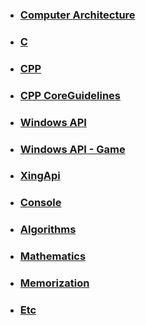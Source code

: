 
- ###  [Computer Architecture](https://bluestronica.github.io/Computer_Architecture/)  
- ###  [C](https://bluestronica.github.io/C/)   
- ###  [CPP](https://bluestronica.github.io/CPP/)
- ###  [CPP CoreGuidelines](https://bluestronica.github.io/CppCoreGuidelines/)
- ###  [Windows API](https://bluestronica.github.io/WindowsAPI/) 
- ###  [Windows API - Game](https://bluestronica.github.io/WindowsAPI_GAME/) 
- ###  [XingApi](https://bluestronica.github.io/XingApi/)
- ###  [Console](https://bluestronica.github.io/Console/)
- ###  [Algorithms](https://bluestronica.github.io/Algorithms/)
- ###  [Mathematics](https://bluestronica.github.io/Mathematics/)
- ###  [Memorization](https://bluestronica.github.io/Memorization/)
- ###  [Etc](https://bluestronica.github.io/Etc/)

